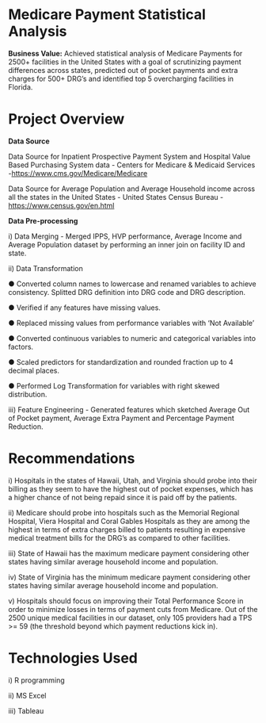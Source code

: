 # Medicare Payment Statistical Analysis

**Business Value:** Achieved statistical analysis of Medicare Payments for 2500+ facilities in the United States with a goal of scrutinizing payment differences across states, predicted out of pocket payments and extra charges for 500+ DRG’s and identified top 5 overcharging facilities in Florida.

# Project Overview

**Data Source**

Data Source for Inpatient Prospective Payment System and Hospital Value Based Purchasing System data - Centers for Medicare & Medicaid Services -https://www.cms.gov/Medicare/Medicare

Data Source for Average Population and Average Household income across all the states in the United States - United States Census Bureau - https://www.census.gov/en.html

**Data Pre-processing**

i) Data Merging - Merged IPPS, HVP performance, Average Income and Average Population dataset by
performing an inner join on facility ID and state.

ii) Data Transformation

● Converted column names to lowercase and renamed variables to achieve
consistency. Splitted DRG definition into DRG code and DRG description.

● Verified if any features have missing values.

● Replaced missing values from performance variables with ‘Not Available’

● Converted continuous variables to numeric and categorical variables into factors.

● Scaled predictors for standardization and rounded fraction up to 4 decimal places.

● Performed Log Transformation for variables with right skewed distribution.

iii) Feature Engineering - Generated features which sketched Average Out of Pocket payment, Average Extra Payment and Percentage Payment Reduction. 

# Recommendations

i) Hospitals in the states of Hawaii, Utah, and Virginia should probe into their billing as they seem to have the highest out of pocket expenses, which has a higher chance of not being repaid since it is paid off by the patients.

ii) Medicare should probe into hospitals such as the Memorial Regional Hospital, Viera Hospital and Coral Gables Hospitals as they are among the highest in terms of extra charges billed to patients resulting in expensive medical treatment bills for the DRG’s as compared to other facilities.

iii) State of Hawaii has the maximum medicare payment considering other states having similar average household income and population.

iv) State of Virginia has the minimum medicare payment considering other states having similar average household income and population.

v) Hospitals should focus on improving their Total Performance Score in order to minimize losses in terms of payment cuts from Medicare. Out of the 2500 unique medical facilities in our dataset, only 105 providers had a TPS >= 59 (the threshold beyond which payment reductions kick in).

# Technologies Used 

i) R programming

ii) MS Excel

iii) Tableau


